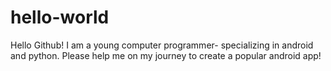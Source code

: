 # hello-world
Hello Github!
I am a young computer programmer- specializing in android and python. Please help me on my journey to create a popular android app!
